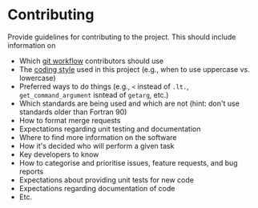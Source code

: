 # Contributing

Provide guidelines for contributing to the project. This should include
information on

- Which [git workflow](https://www.atlassian.com/git/tutorials/comparing-workflows)
  contributors should use
- The [coding style](https://en.wikipedia.org/wiki/Programming_style)
  used in this project (e.g., when to use uppercase vs. lowercase)
- Preferred ways to do things (e.g., `<` instead of `.lt.`,
  `get_command_argument` isntead of `getarg`, etc.)
- Which standards are being used and which are not (hint: don't use
  standards older than Fortran 90)
- How to format merge requests
- Expectations regarding unit testing and documentation
- Where to find more information on the software
- How it's decided who will perform a given task
- Key developers to know
- How to categorise and prioritise issues, feature requests, and bug reports
- Expectations about providing unit tests for new code
- Expectations regarding documentation of code
- Etc.
